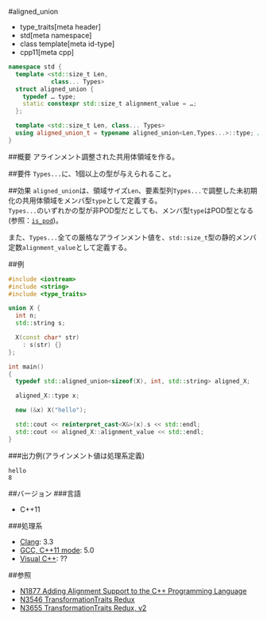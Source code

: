 #aligned_union
* type_traits[meta header]
* std[meta namespace]
* class template[meta id-type]
* cpp11[meta cpp]

```cpp
namespace std {
  template <std::size_t Len,
            class... Types>
  struct aligned_union {
    typedef … type;
	static constexpr std::size_t alignment_value = …;
  };

  template <std::size_t Len, class... Types>
  using aligned_union_t = typename aligned_union<Len,Types...>::type; // C++14
}
```

##概要
アラインメント調整された共用体領域を作る。


##要件
`Types...`に、1個以上の型が与えられること。


##効果
`aligned_union`は、領域サイズ`Len`、要素型列`Types...`で調整した未初期化の共用体領域をメンバ型`type`として定義する。  
`Types...`のいずれかの型が非POD型だとしても、メンバ型`type`はPOD型となる(参照：[`is_pod`](is_pod.md))。  

また、`Types...`全ての厳格なアラインメント値を、`std::size_t`型の静的メンバ定数`alignment_value`として定義する。

##例
```cpp
#include <iostream>
#include <string>
#include <type_traits>

union X {
  int n;
  std::string s;

  X(const char* str)
    : s(str) {}
};

int main()
{
  typedef std::aligned_union<sizeof(X), int, std::string> aligned_X;

  aligned_X::type x;

  new (&x) X("hello");

  std::cout << reinterpret_cast<X&>(x).s << std::endl;
  std::cout << aligned_X::alignment_value << std::endl;
}
```

###出力例(アラインメント値は処理系定義)
```
hello
8
```

##バージョン
###言語
- C++11

###処理系
- [Clang](/implementation.md#clang): 3.3
- [GCC, C++11 mode](/implementation.md#gcc): 5.0
- [Visual C++](/implementation.md#visual_cpp): ??


##参照
- [N1877 Adding Alignment Support to the C++ Programming Language](http://www.open-std.org/jtc1/sc22/wg21/docs/papers/2005/n1877.pdf)
- [N3546 TransformationTraits Redux](http://www.open-std.org/jtc1/sc22/wg21/docs/papers/2013/n3546.pdf)
- [N3655 TransformationTraits Redux, v2](http://www.open-std.org/jtc1/sc22/wg21/docs/papers/2013/n3655.pdf)


